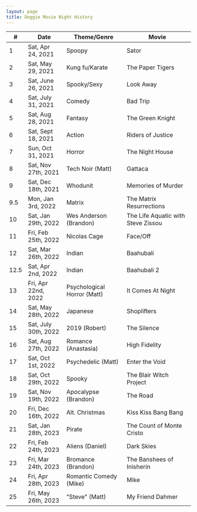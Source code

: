 ```yaml
---
layout: page
title: Doggie Movie Night History
---
```

| #    | Date                 | Theme/Genre                 | Movie                              |
|------|----------------------|-----------------------------|------------------------------------|
| 1    | Sat, Apr 24, 2021    | Spoopy                      | Sator                              |
| 2    | Sat, May 29, 2021    | Kung fu/Karate              | The Paper Tigers                   |
| 3    | Sat, June 26, 2021   | Spooky/Sexy                 | Look Away                          |
| 4    | Sat, July 31, 2021   | Comedy                      | Bad Trip                           |
| 5    | Sat, Aug 28, 2021    | Fantasy                     | The Green Knight                   |
| 6    | Sat, Sept 18, 2021   | Action                      | Riders of Justice                  |
| 7    | Sun, Oct 31, 2021    | Horror                      | The Night House                    |
| 8    | Sat, Nov 27th, 2021  | Tech Noir (Matt)            | Gattaca                            |
| 9    | Sat, Dec 18th, 2021  | Whodunit                    | Memories of Murder                 |
| 9.5  | Mon, Jan 3rd, 2022   | Matrix                      | The Matrix Resurrections           |
| 10   | Sat, Jan 29th, 2022  | Wes Anderson (Brandon)      | The Life Aquatic with Steve Zissou |
| 11   | Fri, Feb 25th, 2022  | Nicolas Cage                | Face/Off                           |
| 12   | Sat, Mar 26th, 2022  | Indian                      | Baahubali                          |
| 12.5 | Sat, Apr 2nd, 2022   | Indian                      | Baahubali 2                        |
| 13   | Fri, Apr 22nd, 2022  | Psychological Horror (Matt) | It Comes At Night                  |
| 14   | Sat, May 28th, 2022  | Japanese                    | Shoplifters                        |
| 15   | Sat, July 30th, 2022 | 2019 (Robert)               | The Silence                        |
| 16   | Sat, Aug 27th, 2022  | Romance (Anastasia)         | High Fidelity                      |
| 17   | Sat, Oct 1st, 2022   | Psychedelic (Matt)          | Enter the Void                     |
| 18   | Sat, Oct 29th, 2022  | Spooky                      | The Blair Witch Project            |
| 19   | Sat, Nov 19th, 2022  | Apocalypse (Brandon)        | The Road                           |
| 20   | Fri, Dec 16th, 2022  | Alt. Christmas              | Kiss Kiss Bang Bang                |
| 21   | Sat, Jan 28th, 2023  | Pirate                      | The Count of Monte Cristo          |
| 22   | Fri, Feb 24th, 2023  | Aliens (Daniel)             | Dark Skies                         |
| 23   | Fri, Mar 24th, 2023  | Bromance (Brandon)          | The Banshees of Inisherin          |
| 24   | Fri, Apr 28th, 2023  | Romantic Comedy (Mike)      | Mike | Mr. Right                   |
| 25   | Fri, May 26th, 2023  | "Steve" (Matt)              | My Friend Dahmer                   |
